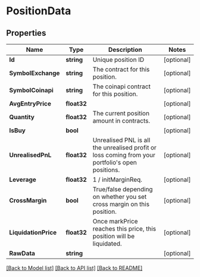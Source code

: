 # PositionData

## Properties

Name | Type | Description | Notes
------------ | ------------- | ------------- | -------------
**Id** | **string** | Unique position ID | [optional] 
**SymbolExchange** | **string** | The contract for this position. | [optional] 
**SymbolCoinapi** | **string** | The coinapi contract for this position. | [optional] 
**AvgEntryPrice** | **float32** |  | [optional] 
**Quantity** | **float32** | The current position amount in contracts. | [optional] 
**IsBuy** | **bool** |  | [optional] 
**UnrealisedPnL** | **float32** | Unrealised PNL is all the unrealised profit or loss coming from your portfolio&#39;s open positions. | [optional] 
**Leverage** | **float32** | 1 / initMarginReq. | [optional] 
**CrossMargin** | **bool** | True/false depending on whether you set cross margin on this position. | [optional] 
**LiquidationPrice** | **float32** | Once markPrice reaches this price, this position will be liquidated. | [optional] 
**RawData** | **string** |  | [optional] 

[[Back to Model list]](../README.md#documentation-for-models) [[Back to API list]](../README.md#documentation-for-api-endpoints) [[Back to README]](../README.md)


